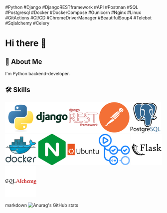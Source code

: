 #Python #Django #DjangoRESTframework #API #Postman #SQL #Postgresql #Docker #DockerCompose 
#Gunicorn #Nginx #Linux #GitActions #CI/CD #ChromeDriverManager #BeautifulSoup4 #Telebot #Sqlalchemy
#Celery

# Hi there 👋

## 🚀 About Me
I'm Python backend-developer.

## 🛠 Skills
<img src="https://github.com/devicons/devicon/blob/master/icons/python/python-original.svg" alt="Python icon" width="100" height="100"><img src="https://github.com/devicons/devicon/blob/master/icons/django/django-plain-wordmark.svg" alt="Django icon" width="100" height="100"><img src="https://github.com/devicons/devicon/blob/master/icons/djangorest/djangorest-line-wordmark.svg" alt="Django REST icon" width="100" height="100"><img src="https://github.com/devicons/devicon/blob/master/icons/postman/postman-original.svg" alt="Postman icon" width="100" height="100"><img src="https://github.com/devicons/devicon/blob/master/icons/postgresql/postgresql-original-wordmark.svg" alt="Postgre icon" width="100" height="100"><img src="https://github.com/devicons/devicon/blob/master/icons/docker/docker-original-wordmark.svg" alt="Docker icon" width="100" height="100"><img src="https://github.com/devicons/devicon/blob/master/icons/nginx/nginx-original.svg" alt="Nginx icon" width="100" height="100"><img src="https://github.com/devicons/devicon/blob/master/icons/ubuntu/ubuntu-original-wordmark.svg" alt="Ubuntu icon" width="100" height="100"><img src="https://github.com/devicons/devicon/blob/master/icons/githubactions/githubactions-original.svg" alt="GitActions icon" width="100" height="100">
<img src="https://github.com/devicons/devicon/blob/master/icons/flask/flask-original-wordmark.svg" alt="Flask icon" width="100" height="100"><img src="https://github.com/devicons/devicon/blob/master/icons/sqlalchemy/sqlalchemy-original-wordmark.svg" lt="SQLAlchemy icon" width="100" height="100">

markdown
![Anurag's GitHub stats](https://github-readme-stats.vercel.app/api?username=anuraghazra&show_icons=true&theme=radical)
